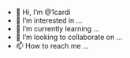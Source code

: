 - 👋 Hi, I’m @1cardi
- 👀 I’m interested in ...
- 🌱 I’m currently learning ...
- 💞️ I’m looking to collaborate on ...
- 📫 How to reach me ...

<!---
1cardi/1cardi is a ✨ special ✨ repository because its `README.md` (this file) appears on your GitHub profile.
You can click the Preview link to take a look at your changes.
--->
